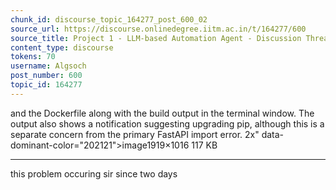 ```yaml
---
chunk_id: discourse_topic_164277_post_600_02
source_url: https://discourse.onlinedegree.iitm.ac.in/t/164277/600
source_title: Project 1 - LLM-based Automation Agent - Discussion Thread [TDS Jan 2025]
content_type: discourse
tokens: 70
username: Algsoch
post_number: 600
topic_id: 164277
---
```


 and the Dockerfile along with the build output in the terminal window. The output also shows a notification suggesting upgrading pip, although this is a separate concern from the primary FastAPI import error. 2x" data-dominant-color="202121">image1919×1016 117 KB

---

this problem occuring sir since two days
